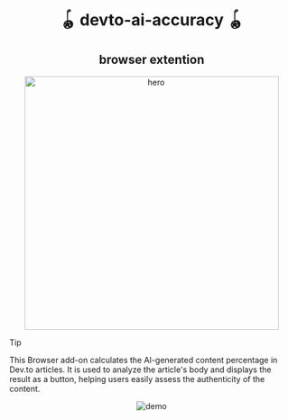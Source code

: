  
<h1 align="center">🪀 devto-ai-accuracy 🪀</h1>
<h2 align="center">browser extention</h2>

<p align="center">
    <img alt="hero" width="450" src="https://emoji-route.deno.dev/svg/🪀" />
</p>


> [!TIP]
>
> This Browser add-on calculates the AI-generated content percentage in Dev.to articles. It is used to analyze the article's body and displays the result as a button, helping users easily assess the authenticity of the content.

<p align="center">
  <img align="center" src="https://github.com/user-attachments/assets/087b3d18-8cae-4d56-b774-c3efdc80b4e7" alt="demo" />
</p>
